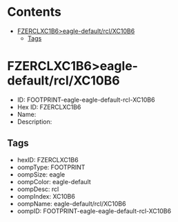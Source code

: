 



Contents
========

* [FZERCLXC1B6>eagle-default/rcl/XC10B6](#fzerclxc1b6eagle-defaultrclxc10b6)
	* [Tags](#tags)

# FZERCLXC1B6>eagle-default/rcl/XC10B6

- ID: FOOTPRINT-eagle-eagle-default-rcl-XC10B6
- Hex ID: FZERCLXC1B6
- Name: 
- Description: 

## Tags

- hexID: FZERCLXC1B6
- oompType: FOOTPRINT
- oompSize: eagle
- oompColor: eagle-default
- oompDesc: rcl
- oompIndex: XC10B6
- oompName: eagle-default/rcl/XC10B6
- oompID: FOOTPRINT-eagle-eagle-default-rcl-XC10B6
